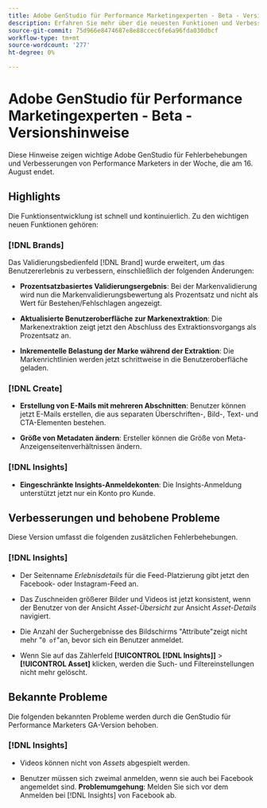 ```yaml
---
title: Adobe GenStudio für Performance Marketingexperten - Beta - Versionshinweise
description: Erfahren Sie mehr über die neuesten Funktionen und Verbesserungen des Adobe GenStudio für Performance Marketingexperten.
source-git-commit: 75d966e8474687e8e88ccec6fe6a96fda030dbcf
workflow-type: tm+mt
source-wordcount: '277'
ht-degree: 0%

---
```



# Adobe GenStudio für Performance Marketingexperten - Beta - Versionshinweise

Diese Hinweise zeigen wichtige Adobe GenStudio für Fehlerbehebungen und Verbesserungen von Performance Marketers in der Woche, die am 16. August endet.

## Highlights

Die Funktionsentwicklung ist schnell und kontinuierlich. Zu den wichtigen neuen Funktionen gehören:

### [!DNL Brands]

Das Validierungsbedienfeld [!DNL Brand] wurde erweitert, um das Benutzererlebnis zu verbessern, einschließlich der folgenden Änderungen:

* **Prozentsatzbasiertes Validierungsergebnis**: Bei der Markenvalidierung wird nun die Markenvalidierungsbewertung als Prozentsatz und nicht als Wert für Bestehen/Fehlschlagen angezeigt.

* **Aktualisierte Benutzeroberfläche zur Markenextraktion**: Die Markenextraktion zeigt jetzt den Abschluss des Extraktionsvorgangs als Prozentsatz an.

* **Inkrementelle Belastung der Marke während der Extraktion**: Die Markenrichtlinien werden jetzt schrittweise in die Benutzeroberfläche geladen.

### [!DNL Create]

* **Erstellung von E-Mails mit mehreren Abschnitten**: Benutzer können jetzt E-Mails erstellen, die aus separaten Überschriften-, Bild-, Text- und CTA-Elementen bestehen.

* **Größe von Metadaten ändern**: Ersteller können die Größe von Meta-Anzeigenseitenverhältnissen ändern.

### [!DNL Insights]

* **Eingeschränkte Insights-Anmeldekonten**: Die Insights-Anmeldung unterstützt jetzt nur ein Konto pro Kunde.

## Verbesserungen und behobene Probleme

Diese Version umfasst die folgenden zusätzlichen Fehlerbehebungen.

### [!DNL Insights]

* Der Seitenname _Erlebnisdetails_ für die Feed-Platzierung gibt jetzt den Facebook- oder Instagram-Feed an.

* Das Zuschneiden größerer Bilder und Videos ist jetzt konsistent, wenn der Benutzer von der Ansicht _Asset-Übersicht_ zur Ansicht _Asset-Details_ navigiert.

* Die Anzahl der Suchergebnisse des Bildschirms &quot;Attribute&quot;zeigt nicht mehr &quot;`0 of`&quot;an, bevor sich ein Benutzer anmeldet. <!-- GS- 3665 -->

* Wenn Sie auf das Zählerfeld **[!UICONTROL [!DNL Insights]]** > **[!UICONTROL Asset]** klicken, werden die Such- und Filtereinstellungen nicht mehr gelöscht. <!-- GS-3476 -->

## Bekannte Probleme

Die folgenden bekannten Probleme werden durch die GenStudio für Performance Marketers GA-Version behoben.

### [!DNL Insights]

* Videos können nicht von _Assets_ abgespielt werden. <!-- GS-3846 -->

* Benutzer müssen sich zweimal anmelden, wenn sie auch bei Facebook angemeldet sind. **Problemumgehung**: Melden Sie sich vor dem Anmelden bei [!DNL Insights] von Facebook ab.
